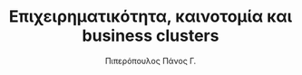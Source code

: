 ---
author: Πιπερόπουλος Πάνος Γ.
cover: https://static.eudoxus.gr/books/preview/02/cover-23102.jpg
edition: 1η έκδ.
eudoxusid: '23102'
isbn: 978-960-351-771-9
layout: bibtex
num_pages: '292'
publisher: Σταμούλη Α.Ε.
ref: isbn_978_960_351_771_9
title: Επιχειρηματικότητα, καινοτομία και business clusters
year: '2008'
---